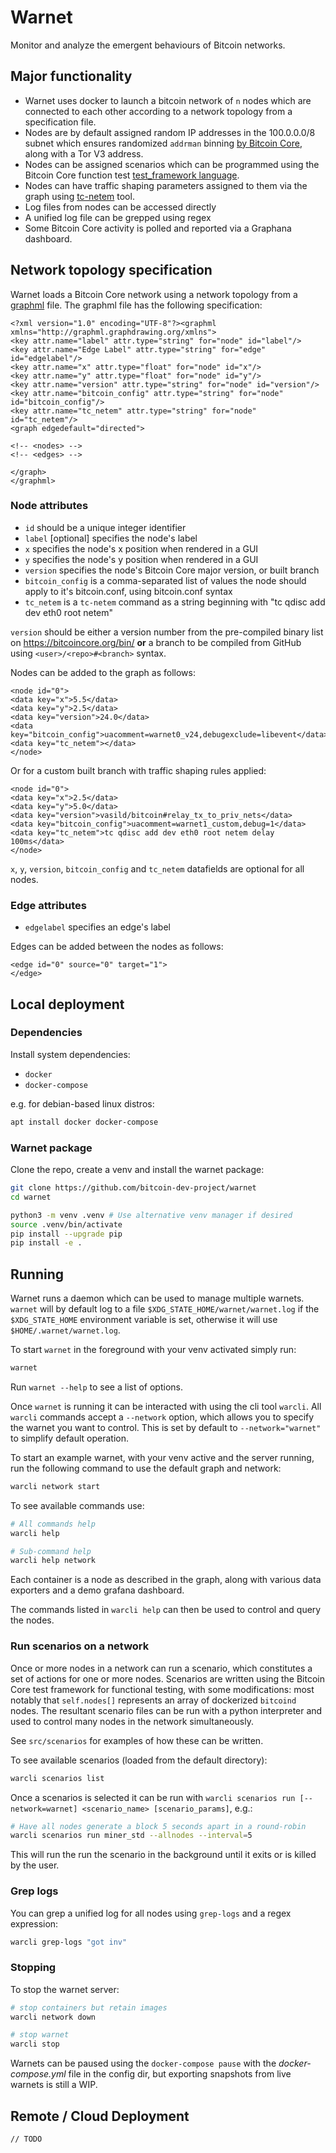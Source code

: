 # Warnet

Monitor and analyze the emergent behaviours of Bitcoin networks.

## Major functionality

* Warnet uses docker to launch a bitcoin network of `n` nodes which are connected to each other according to a network topology from a specification file.
* Nodes are by default assigned random IP addresses in the 100.0.0.0/8 subnet which ensures randomized `addrman` binning [by Bitcoin Core](https://github.com/bitcoin/bitcoin/blob/8372ab0ea3c88308aabef476e3b9d023ba3fd4b7/src/addrman.h#L66), along with a Tor V3 address.
* Nodes can be assigned scenarios which can be programmed using the Bitcoin Core function test [test_framework language](https://github.com/bitcoin/bitcoin/tree/master/test/functional).
* Nodes can have traffic shaping parameters assigned to them via the graph using [tc-netem](https://manpages.ubuntu.com/manpages/trusty/man8/tc-netem.8.html) tool.
* Log files from nodes can be accessed directly
* A unified log file can be grepped using regex
* Some Bitcoin Core activity is polled and reported via a Graphana dashboard.

## Network topology specification

Warnet loads a Bitcoin Core network using a network topology from a [graphml](https://graphml.graphdrawing.org/specification.html) file.
The graphml file has the following specification:

```graphml
<?xml version="1.0" encoding="UTF-8"?><graphml xmlns="http://graphml.graphdrawing.org/xmlns">
<key attr.name="label" attr.type="string" for="node" id="label"/>
<key attr.name="Edge Label" attr.type="string" for="edge" id="edgelabel"/>
<key attr.name="x" attr.type="float" for="node" id="x"/>
<key attr.name="y" attr.type="float" for="node" id="y"/>
<key attr.name="version" attr.type="string" for="node" id="version"/>
<key attr.name="bitcoin_config" attr.type="string" for="node" id="bitcoin_config"/>
<key attr.name="tc_netem" attr.type="string" for="node" id="tc_netem"/>
<graph edgedefault="directed">

<!-- <nodes> -->
<!-- <edges> -->

</graph>
</graphml>

```
### Node attributes

* `id` should be a unique integer identifier
* `label` [optional] specifies the node's label
* `x` specifies the node's x position when rendered in a GUI
* `y` specifies the node's y position when rendered in a GUI
* `version` specifies the node's Bitcoin Core major version, or built branch
* `bitcoin_config` is a comma-separated list of values the node should apply to it's bitcoin.conf, using bitcoin.conf syntax
* `tc_netem` is a `tc-netem` command as a string beginning with "tc qdisc add dev eth0 root netem"

`version` should be either a version number from the pre-compiled binary list on https://bitcoincore.org/bin/ **or** a branch to be compiled from GitHub using `<user>/<repo>#<branch>` syntax.

Nodes can be added to the graph as follows:

```graphml
<node id="0">
<data key="x">5.5</data>
<data key="y">2.5</data>
<data key="version">24.0</data>
<data key="bitcoin_config">uacomment=warnet0_v24,debugexclude=libevent</data>
<data key="tc_netem"></data>
</node>
```

Or for a custom built branch with traffic shaping rules applied:

```graphml
<node id="0">
<data key="x">2.5</data>
<data key="y">5.0</data>
<data key="version">vasild/bitcoin#relay_tx_to_priv_nets</data>
<data key="bitcoin_config">uacomment=warnet1_custom,debug=1</data>
<data key="tc_netem">tc qdisc add dev eth0 root netem delay 100ms</data>
</node>
```

`x`, `y`, `version`, `bitcoin_config` and `tc_netem` datafields are optional for all nodes.

### Edge attributes

* `edgelabel` specifies an edge's label

Edges can be added between the nodes as follows:

```graphml
<edge id="0" source="0" target="1">
</edge>
```

## Local deployment

### Dependencies

Install system dependencies:

* `docker`
* `docker-compose`

e.g. for debian-based linux distros:

```bash
apt install docker docker-compose
```

### Warnet package

Clone the repo, create a venv and install the warnet package:

```bash
git clone https://github.com/bitcoin-dev-project/warnet
cd warnet

python3 -m venv .venv # Use alternative venv manager if desired
source .venv/bin/activate
pip install --upgrade pip
pip install -e .
```

## Running

Warnet runs a daemon which can be used to manage multiple warnets.
`warnet` will by default log to a file `$XDG_STATE_HOME/warnet/warnet.log` if the `$XDG_STATE_HOME` environment variable is set, otherwise it will use `$HOME/.warnet/warnet.log`.

To start `warnet` in the foreground with your venv activated simply run:

```bash
warnet
```

Run `warnet --help` to see a list of options.

Once `warnet` is running it can be interacted with using the cli tool `warcli`.
All `warcli` commands accept a `--network` option, which allows you to specify the warnet you want to control.
This is set by default to `--network="warnet"` to simplify default operation.

To start an example warnet, with your venv active and the server running, run the following command to use the default graph and network:

```bash
warcli network start
```

To see available commands use:

```bash
# All commands help
warcli help

# Sub-command help
warcli help network
```

Each container is a node as described in the graph, along with various data exporters and a demo grafana dashboard.

The commands listed in `warcli help` can then be used to control and query the nodes.

###  Run scenarios on a network

Once or more nodes in a network can run a scenario, which constitutes a set of actions for one or more nodes.
Scenarios are written using the Bitcoin Core test framework for functional testing, with some modifications: most notably that `self.nodes[]` represents an array of dockerized `bitcoind` nodes.
The resultant scenario files can be run with a python interpreter and used to control many nodes in the network simultaneously.

See `src/scenarios` for examples of how these can be written.

To see available scenarios (loaded from the default directory):

```bash
warcli scenarios list
```

Once a scenarios is selected it can be run with `warcli scenarios run [--network=warnet] <scenario_name> [scenario_params]`, e.g.:

```bash
# Have all nodes generate a block 5 seconds apart in a round-robin
warcli scenarios run miner_std --allnodes --interval=5
```

This will run the run the scenario in the background until it exits or is killed by the user.

### Grep logs

You can grep a unified log for all nodes using `grep-logs` and a regex expression:

```bash
warcli grep-logs "got inv"
```

### Stopping

To stop the warnet server:

```bash
# stop containers but retain images
warcli network down

# stop warnet
warcli stop
```

Warnets can be paused using the `docker-compose pause` with the _docker-compose.yml_ file in the config dir, but exporting snapshots from live warnets is still a WIP.

## Remote / Cloud Deployment

`// TODO`

